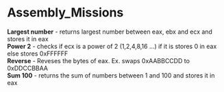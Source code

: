 # Assembly_Missions

<b>Largest number</b> - returns largest number between eax, ebx and ecx and stores it in eax <br/>
<b>Power 2</b> - checks if ecx is a power of 2 (1,2,4,8,16 ...) if it is stores 0 in eax else stores 0xFFFFFF <br/>
<b>Reverse</b> - Reveses the bytes of eax. Ex. swaps 0xAABBCCDD to 0xDDCCBBAA <br/>
<b>Sum 100</b> -  returns the sum of numbers between 1 and 100 and stores it in eax 

